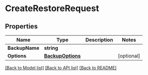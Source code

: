 # CreateRestoreRequest

## Properties

Name | Type | Description | Notes
------------ | ------------- | ------------- | -------------
**BackupName** | **string** |  | 
**Options** | [**BackupOptions**](BackupOptions.md) |  | [optional] 

[[Back to Model list]](../README.md#documentation-for-models) [[Back to API list]](../README.md#documentation-for-api-endpoints) [[Back to README]](../README.md)


